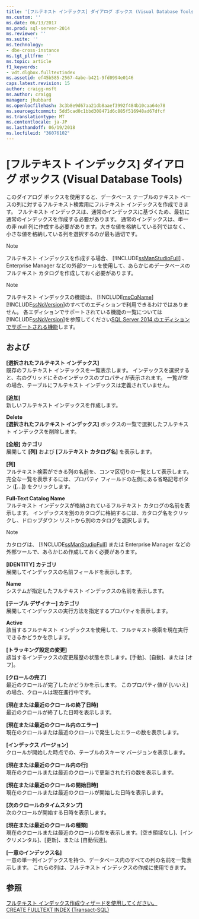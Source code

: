 ```yaml
---
title: '[フルテキスト インデックス] ダイアログ ボックス (Visual Database Tools) | Microsoft Docs'
ms.custom: ''
ms.date: 06/13/2017
ms.prod: sql-server-2014
ms.reviewer: ''
ms.suite: ''
ms.technology:
- dbe-cross-instance
ms.tgt_pltfrm: ''
ms.topic: article
f1_keywords:
- vdt.dlgbox.fulltextindex
ms.assetid: ef45b585-2567-4abe-b421-9fd0994e0146
caps.latest.revision: 15
author: craigg-msft
ms.author: craigg
manager: jhubbard
ms.openlocfilehash: 3c3b8e9d67aa21db8aaef3992f484b10caa64e78
ms.sourcegitcommit: 5dd5cad0c1bbd308471d6c885f516948ad67dfcf
ms.translationtype: MT
ms.contentlocale: ja-JP
ms.lasthandoff: 06/19/2018
ms.locfileid: "36076102"
---
```

# <a name="full-text-index-dialog-box-visual-database-tools"></a>[フルテキスト インデックス] ダイアログ ボックス (Visual Database Tools)
  このダイアログ ボックスを使用すると、データベース テーブルのテキスト ベースの列に対するフルテキスト検索用にフルテキスト インデックスを作成できます。 フルテキスト インデックスは、通常のインデックスに基づくため、最初に通常のインデックスを作成する必要があります。 通常のインデックスは、単一の非 null 列に作成する必要があります。大きな値を格納している列ではなく、小さな値を格納している列を選択するのが最も適切です。  
  
> [!NOTE]  
>  フルテキスト インデックスを作成する場合、 [!INCLUDE[ssManStudioFull](../../includes/ssmanstudiofull-md.md)] 、Enterprise Manager などの外部ツールを使用して、あらかじめデータベースのフルテキスト カタログを作成しておく必要があります。  
  
> [!NOTE]  
>  フルテキスト インデックスの機能は、 [!INCLUDE[msCoName](../../includes/msconame-md.md)][!INCLUDE[ssNoVersion](../../includes/ssnoversion-md.md)]のすべてのエディションで利用できるわけではありません。 各エディションでサポートされている機能の一覧については[!INCLUDE[ssNoVersion](../../includes/ssnoversion-md.md)]を参照してください[SQL Server 2014 のエディションでサポートされる機能](../../getting-started/features-supported-by-the-editions-of-sql-server-2014.md)します。  
  
## <a name="options"></a>および  
 **[選択されたフルテキスト インデックス]**  
 既存のフルテキスト インデックスを一覧表示します。 インデックスを選択すると、右のグリッドにそのインデックスのプロパティが表示されます。 一覧が空の場合、テーブルにフルテキスト インデックスは定義されていません。  
  
 **[追加]**  
 新しいフルテキスト インデックスを作成します。  
  
 **Delete**  
 **[選択されたフルテキスト インデックス]** ボックスの一覧で選択したフルテキスト インデックスを削除します。  
  
 **[全般] カテゴリ**  
 展開して **[列]** および **[フルテキスト カタログ名]** を表示します。  
  
 **[列]**  
 フルテキスト検索ができる列の名前を、コンマ区切りの一覧として表示します。 完全な一覧を表示するには、プロパティ フィールドの左側にある省略記号ボタン (**[...]**) をクリックします。  
  
 **Full-Text Catalog Name**  
 フルテキスト インデックスが格納されているフルテキスト カタログの名前を表示します。 インデックスを別のカタログに格納するには、カタログ名をクリックし、ドロップダウン リストから別のカタログを選択します。  
  
> [!NOTE]  
>  カタログは、 [!INCLUDE[ssManStudioFull](../../includes/ssmanstudiofull-md.md)] または Enterprise Manager などの外部ツールで、あらかじめ作成しておく必要があります。  
  
 **[IDENTITY] カテゴリ**  
 展開してインデックスの名前フィールドを表示します。  
  
 **Name**  
 システムが指定したフルテキスト インデックスの名前を表示します。  
  
 **[テーブル デザイナー] カテゴリ**  
 展開してインデックスの実行方法を指定するプロパティを表示します。  
  
 **Active**  
 該当するフルテキスト インデックスを使用して、フルテキスト検索を現在実行できるかどうかを示します。  
  
 **[トラッキング設定の変更]**  
 該当するインデックスの変更履歴の状態を示します。[手動]、[自動]、または [オフ]。  
  
 **[クロールの完了]**  
 最近のクロールが完了したかどうかを示します。 このプロパティ値が [いいえ] の場合、クロールは現在進行中です。  
  
 **[現在または最近のクロールの終了日時]**  
 最近のクロールが終了した日時を表示します。  
  
 **[現在または最近のクロール内のエラー]**  
 現在のクロールまたは最近のクロールで発生したエラーの数を表示します。  
  
 **[インデックス バージョン]**  
 クロールが開始した時点での、テーブルのスキーマ バージョンを表示します。  
  
 **[現在または最近のクロール内の行]**  
 現在のクロールまたは最近のクロールで更新された行の数を表示します。  
  
 **[現在または最近のクロールの開始日時]**  
 現在のクロールまたは最近のクロールが開始した日時を表示します。  
  
 **[次のクロールのタイムスタンプ]**  
 次のクロールが開始する日時を表示します。  
  
 **[現在または最近のクロールの種類]**  
 現在のクロールまたは最近のクロールの型を表示します。[空き領域なし]、[インクリメンタル]、[更新]、または [自動伝達]。  
  
 **[一意のインデックス名]**  
 一意の単一列インデックスを持つ、データベース内のすべての列の名前を一覧表示します。 これらの列は、フルテキスト インデックスの作成に使用できます。  
  
## <a name="see-also"></a>参照  
 [フルテキスト インデックス作成ウィザードを使用してください。](../../relational-databases/search/use-the-full-text-indexing-wizard.md)   
 [CREATE FULLTEXT INDEX &#40;Transact-SQL&#41;](/sql/t-sql/statements/create-fulltext-index-transact-sql)  
  
  
